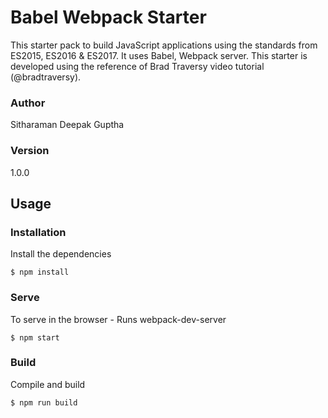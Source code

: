 # Babel Webpack Starter

This starter pack to build JavaScript applications using the standards from ES2015, ES2016 & ES2017. It uses Babel, Webpack server. This starter is developed using the reference of Brad Traversy video tutorial (@bradtraversy).

### Author
Sitharaman Deepak Guptha

### Version
1.0.0


## Usage
### Installation
Install the dependencies
``` node
$ npm install
```

### Serve
To serve in the browser - Runs webpack-dev-server
``` node
$ npm start
```

### Build
Compile and build
``` node
$ npm run build
```